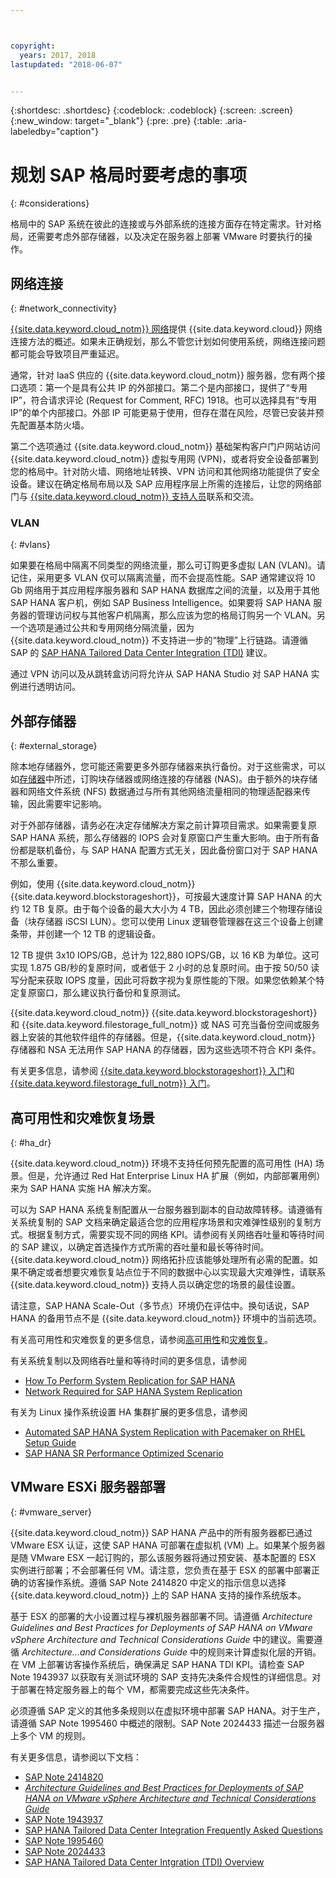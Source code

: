```yaml
---



copyright:
  years: 2017, 2018
lastupdated: "2018-06-07"


---
```


{:shortdesc: .shortdesc}
{:codeblock: .codeblock}
{:screen: .screen}
{:new_window: target="_blank"}
{:pre: .pre}
{:table: .aria-labeledby="caption"}

# 规划 SAP 格局时要考虑的事项
{: #considerations}

格局中的 SAP 系统在彼此的连接或与外部系统的连接方面存在特定需求。针对格局，还需要考虑外部存储器，以及决定在服务器上部署 VMware 时要执行的操作。

## 网络连接
{: #network_connectivity}

[{{site.data.keyword.cloud_notm}} 网络](/docs/infrastructure/sap-hana/hana-about.html#ibm_cloud_network)提供 {{site.data.keyword.cloud}} 网络连接方法的概述。如果未正确规划，那么不管您计划如何使用系统，网络连接问题都可能会导致项目严重延迟。 

通常，针对 IaaS 供应的 {{site.data.keyword.cloud_notm}} 服务器，您有两个接口选项：第一个是具有公共 IP 的外部接口。第二个是内部接口，提供了“专用 IP”，符合请求评论 (Request for Comment, RFC) 1918。也可以选择具有“专用 IP”的单个内部接口。外部 IP 可能更易于使用，但存在潜在风险，尽管已安装并预先配置基本防火墙。

第二个选项通过 {{site.data.keyword.cloud_notm}} 基础架构客户门户网站访问 {{site.data.keyword.cloud_notm}} 虚拟专用网 (VPN)，或者将安全设备部署到您的格局中。针对防火墙、网络地址转换、VPN 访问和其他网络功能提供了安全设备。建议在确定格局布局以及 SAP 应用程序层上所需的连接后，让您的网络部门与 [{{site.data.keyword.cloud_notm}} 支持人员](https://console.bluemix.net/docs/get-support/howtogetsupport.html#getting-customer-support)联系和交流。

### VLAN
{: #vlans}

如果要在格局中隔离不同类型的网络流量，那么可订购更多虚拟 LAN (VLAN)。请记住，采用更多 VLAN 仅可以隔离流量，而不会提高性能。SAP 通常建议将 10 Gb 网络用于其应用程序服务器和 SAP HANA 数据库之间的流量，以及用于其他 SAP HANA 客户机，例如 SAP Business Intelligence。如果要将 SAP HANA 服务器的管理访问权与其他客户机隔离，那么应该为您的格局订购另一个 VLAN。另一个选项是通过公共和专用网络分隔流量，因为 {{site.data.keyword.cloud_notm}} 不支持进一步的“物理”上行链路。请遵循 SAP 的 [SAP HANA Tailored Data Center Integration (TDI)](https://blogs.saphana.com/2015/02/18/sap-hana-tailored-data-center-integration-tdi-overview/) 建议。

通过 VPN 访问以及从跳转盒访问将允许从 SAP HANA Studio 对 SAP HANA 实例进行透明访问。

## 外部存储器
{: #external_storage}

除本地存储器外，您可能还需要更多外部存储器来执行备份。对于这些需求，可以如[存储器](/docs/infrastructure/sap-hana/hana-general-iaas-concepts.html#storage)中所述，订购块存储器或网络连接的存储器 (NAS)。由于额外的块存储器和网络文件系统 (NFS) 数据通过与所有其他网络流量相同的物理适配器来传输，因此需要牢记影响。 

对于外部存储器，请务必在决定存储解决方案之前计算项目需求。如果需要复原 SAP HANA 系统，那么存储器的 IOPS 会对复原窗口产生重大影响。由于所有备份都是联机备份，与 SAP HANA 配置方式无关，因此备份窗口对于 SAP HANA 不那么重要。

例如，使用 {{site.data.keyword.cloud_notm}} {{site.data.keyword.blockstorageshort}}，可按最大速度计算 SAP HANA 的大约 12 TB 复原。由于每个设备的最大大小为 4 TB，因此必须创建三个物理存储设备（块存储器 iSCSI LUN）。您可以使用 Linux 逻辑卷管理器在这三个设备上创建条带，并创建一个 12 TB 的逻辑设备。 

12 TB 提供 3x10 IOPS/GB，总计为 122,880 IOPS/GB，以 16 KB 为单位。这可实现 1.875 GB/秒的复原时间，或者低于 2 小时的总复原时间。由于按 50/50 读写分配来获取 IOPS 度量，因此可将数字视为复原性能的下限。如果您依赖某个特定复原窗口，那么建议执行备份和复原测试。

{{site.data.keyword.cloud_notm}} {{site.data.keyword.blockstorageshort}} 和 {{site.data.keyword.filestorage_full_notm}} 或 NAS 可充当备份空间或服务器上安装的其他软件组件的存储器。但是，{{site.data.keyword.cloud_notm}} 存储器和 NSA 无法用作 SAP HANA 的存储器，因为这些选项不符合 KPI 条件。

有关更多信息，请参阅 [{{site.data.keyword.blockstorageshort}} 入门](https://console.bluemix.net/docs/infrastructure/BlockStorage/index.html#getting-started-with-block-storage)和 [{{site.data.keyword.filestorage_full_notm}} 入门](https://console.bluemix.net/docs/infrastructure/FileStorage/index.html#getting-started-with-file-storage)。

## 高可用性和灾难恢复场景
{: #ha_dr}

{{site.data.keyword.cloud_notm}} 环境不支持任何预先配置的高可用性 (HA) 场景。但是，允许通过 Red Hat Enterprise Linux HA 扩展（例如，内部部署用例）来为 SAP HANA 实施 HA 解决方案。

可以为 SAP HANA 系统复制配置从一台服务器到副本的自动故障转移。请遵循有关系统复制的 SAP 文档来确定最适合您的应用程序场景和灾难弹性级别的复制方式。根据复制方式，需要实现不同的网络 KPI。请参阅有关网络吞吐量和等待时间的 SAP 建议，以确定首选操作方式所需的吞吐量和最长等待时间。{{site.data.keyword.cloud_notm}} 网络拓扑应该能够处理所有必需的配置。如果不确定或者想要灾难恢复站点位于不同的数据中心以实现最大灾难弹性，请联系 {{site.data.keyword.cloud_notm}} 支持人员以确定您的场景的最佳设置。

请注意，SAP HANA Scale-Out（多节点）环境仍在评估中。换句话说，SAP HANA 的备用节点不是 {{site.data.keyword.cloud_notm}} 环境中的当前选项。

有关高可用性和灾难恢复的更多信息，请参阅[高可用性](https://console.bluemix.net/docs/infrastructure/sap-reference-architecture/sap-ra-recommendations.html#availability)和[灾难恢复](https://console.bluemix.net/docs/infrastructure/sap-reference-architecture/sap-ra-recommendations.html#dr)。

有关系统复制以及网络吞吐量和等待时间的更多信息，请参阅
  * [How To Perform System Replication for SAP HANA](https://www.sap.com/documents/2013/10/26c02b58-5a7c-0010-82c7-eda71af511fa.html)
  * [Network Required for SAP HANA System Replication](https://www.sap.com/documents/2014/06/babb2b55-5a7c-0010-82c7-eda71af511fa.html)

有关为 Linux 操作系统设置 HA 集群扩展的更多信息，请参阅
  * [Automated SAP HANA System Replication with Pacemaker on RHEL Setup Guide](https://access.redhat.com/articles/1466063)
  * [SAP HANA SR Performance Optimized Scenario](https://www.suse.com/docrep/documents/ir8w88iwu7/suse_linux_enterprise_server_for_sap_applications_12_sp1.pdf)

## VMware ESXi 服务器部署
{: #vmware_server}

{{site.data.keyword.cloud_notm}} SAP HANA 产品中的所有服务器都已通过 VMware ESX 认证，这使 SAP HANA 可部署在虚拟机 (VM) 上。如果某个服务器是随 VMware ESX 一起订购的，那么该服务器将通过预安装、基本配置的 ESX 实例进行部署；不会部署任何 VM。请注意，您负责在基于 ESX 的部署中部署正确的访客操作系统。遵循 SAP Note 2414820 中定义的指示信息以选择 {{site.data.keyword.cloud_notm}} 上的 SAP HANA 支持的操作系统版本。

基于 ESX 的部署的大小设置过程与裸机服务器部署不同。请遵循 *Architecture Guidelines and Best Practices for Deployments of SAP HANA on VMware vSphere Architecture and Technical Considerations Guide* 中的建议。需要遵循 *Architecture...and Considerations Guide* 中的规则来计算虚拟化层的开销。在 VM 上部署访客操作系统后，确保满足 SAP HANA TDI KPI。请检查 SAP Note 1943937 以获取有关测试环境的 SAP 支持先决条件合规性的详细信息。对于部署在特定服务器上的每个 VM，都需要完成这些先决条件。

必须遵循 SAP 定义的其他多条规则以在虚拟环境中部署 SAP HANA。对于生产，请遵循 SAP Note 1995460 中概述的限制。SAP Note 2024433 描述一台服务器上多个 VM 的规则。

有关更多信息，请参阅以下文档：
  * [SAP Note 2414820](https://launchpad.support.sap.com/#/notes/2414820)
  * [*Architecture Guidelines and Best Practices for Deployments of SAP HANA on VMware vSphere Architecture and Technical Considerations Guide*](https://www.vmware.com/content/dam/digitalmarketing/vmware/en/pdf/whitepaper/sap_hana_on_vmware_vsphere_best_practices_guide-white-paper.pdf)
  * [SAP Note 1943937](https://launchpad.support.sap.com/#/notes/1943937)
  * [SAP HANA Tailored Data Center Integration Frequently Asked Questions](https://www.sap.com/documents/2016/05/e8705aae-717c-0010-82c7-eda71af511fa.html)
  * [SAP Note 1995460](https://launchpad.support.sap.com/#/notes/1995460)
  * [SAP Note 2024433](https://launchpad.support.sap.com/#/notes/2024433)
  * [SAP HANA Tailored Data Center Intgration (TDI) Overview](https://blogs.saphana.com/2015/02/18/sap-hana-tailored-data-center-integration-tdi-overview/)
